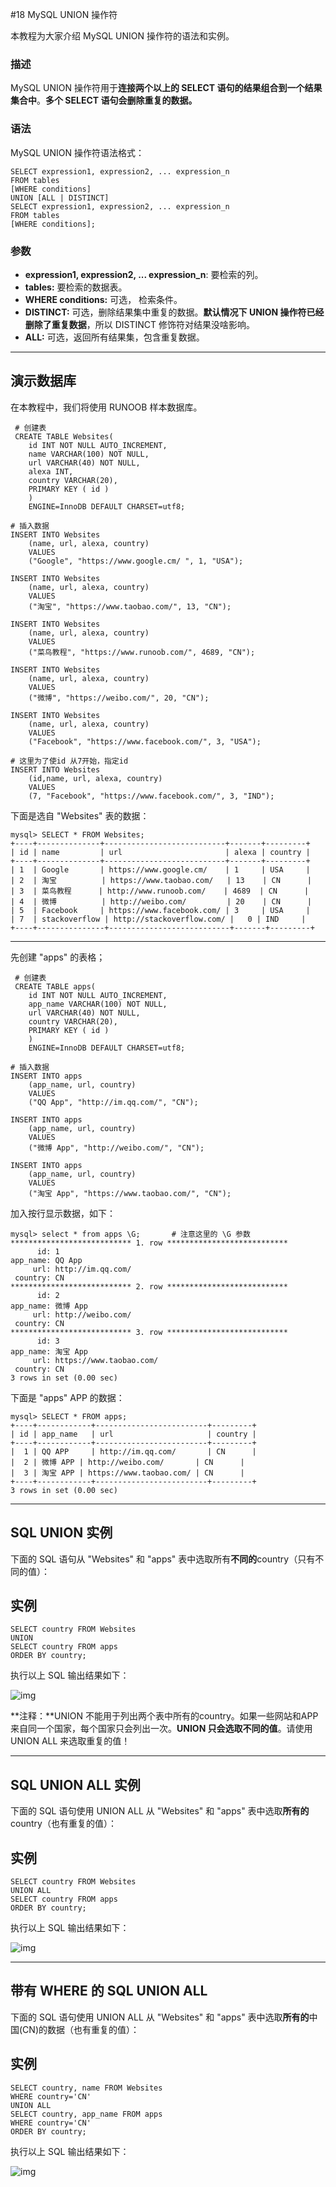 #18 MySQL UNION 操作符



本教程为大家介绍 MySQL UNION 操作符的语法和实例。

### 描述

MySQL UNION 操作符用于**连接两个以上的 SELECT 语句的结果组合到一个结果集合中**。**多个 SELECT 语句会删除重复的数据。**

### 语法

MySQL UNION 操作符语法格式：

```Mysql
SELECT expression1, expression2, ... expression_n
FROM tables
[WHERE conditions]
UNION [ALL | DISTINCT]
SELECT expression1, expression2, ... expression_n
FROM tables
[WHERE conditions];
```

### 参数

- **expression1, expression2, ... expression_n**: 要检索的列。
- **tables:** 要检索的数据表。
- **WHERE conditions:** 可选， 检索条件。
- **DISTINCT:** 可选，删除结果集中重复的数据。**默认情况下 UNION 操作符已经删除了重复数据**，所以 DISTINCT 修饰符对结果没啥影响。
- **ALL:** 可选，返回所有结果集，包含重复数据。

------

## 演示数据库

在本教程中，我们将使用 RUNOOB 样本数据库。

```shell
 # 创建表
 CREATE TABLE Websites(
   	id INT NOT NULL AUTO_INCREMENT,
	name VARCHAR(100) NOT NULL,
	url VARCHAR(40) NOT NULL,
	alexa INT,
	country VARCHAR(20),
	PRIMARY KEY ( id )
	)
	ENGINE=InnoDB DEFAULT CHARSET=utf8;
	
# 插入数据
INSERT INTO Websites 
    (name, url, alexa, country)
    VALUES
    ("Google", "https://www.google.cm/ ", 1, "USA");
    
INSERT INTO Websites 
    (name, url, alexa, country)
    VALUES
    ("淘宝", "https://www.taobao.com/", 13, "CN");
    
INSERT INTO Websites 
    (name, url, alexa, country)
    VALUES
    ("菜鸟教程", "https://www.runoob.com/", 4689, "CN");
    
INSERT INTO Websites 
    (name, url, alexa, country)
    VALUES
    ("微博", "https://weibo.com/", 20, "CN");
    
INSERT INTO Websites 
    (name, url, alexa, country)
    VALUES
    ("Facebook", "https://www.facebook.com/", 3, "USA");
    
# 这里为了使id 从7开始，指定id
INSERT INTO Websites 
    (id,name, url, alexa, country)
    VALUES
    (7, "Facebook", "https://www.facebook.com/", 3, "IND");
```

下面是选自 "Websites" 表的数据：

```
mysql> SELECT * FROM Websites;
+----+--------------+---------------------------+-------+---------+
| id | name         | url                       | alexa | country |
+----+--------------+---------------------------+-------+---------+
| 1  | Google       | https://www.google.cm/    | 1     | USA     |
| 2  | 淘宝          | https://www.taobao.com/   | 13    | CN      |
| 3  | 菜鸟教程      | http://www.runoob.com/    | 4689  | CN      |
| 4  | 微博          | http://weibo.com/         | 20    | CN      |
| 5  | Facebook     | https://www.facebook.com/ | 3     | USA     |
| 7  | stackoverflow | http://stackoverflow.com/ |   0 | IND     |
+----+---------------+---------------------------+-------+---------+
```

------

先创建 "apps" 的表格；

```shell
 # 创建表
 CREATE TABLE apps(
   	id INT NOT NULL AUTO_INCREMENT,
	app_name VARCHAR(100) NOT NULL,
	url VARCHAR(40) NOT NULL,
	country VARCHAR(20),
	PRIMARY KEY ( id )
	)
	ENGINE=InnoDB DEFAULT CHARSET=utf8;
	
# 插入数据
INSERT INTO apps 
    (app_name, url, country)
    VALUES
    ("QQ App", "http://im.qq.com/", "CN");

INSERT INTO apps 
    (app_name, url, country)
    VALUES
    ("微博 App", "http://weibo.com/", "CN");
    
INSERT INTO apps 
    (app_name, url, country)
    VALUES
    ("淘宝 App", "https://www.taobao.com/", "CN");
```

加入按行显示数据，如下： 

```mysql
mysql> select * from apps \G;		# 注意这里的 \G 参数
*************************** 1. row ***************************
      id: 1
app_name: QQ App
     url: http://im.qq.com/
 country: CN
*************************** 2. row ***************************
      id: 2
app_name: 微博 App
     url: http://weibo.com/
 country: CN
*************************** 3. row ***************************
      id: 3
app_name: 淘宝 App
     url: https://www.taobao.com/
 country: CN
3 rows in set (0.00 sec)
```

下面是 "apps" APP 的数据：

```shell
mysql> SELECT * FROM apps;
+----+------------+-------------------------+---------+
| id | app_name   | url                     | country |
+----+------------+-------------------------+---------+
|  1 | QQ APP     | http://im.qq.com/       | CN      |
|  2 | 微博 APP | http://weibo.com/       | CN      |
|  3 | 淘宝 APP | https://www.taobao.com/ | CN      |
+----+------------+-------------------------+---------+
3 rows in set (0.00 sec)
```

------

## SQL UNION 实例

下面的 SQL 语句从 "Websites" 和 "apps" 表中选取所有**不同的**country（只有不同的值）：

## 实例

```mysql
SELECT country FROM Websites
UNION
SELECT country FROM apps
ORDER BY country;
```

执行以上 SQL 输出结果如下：

![img](18_01.jpg)

**注释：**UNION 不能用于列出两个表中所有的country。如果一些网站和APP来自同一个国家，每个国家只会列出一次。**UNION 只会选取不同的值**。请使用 UNION ALL 来选取重复的值！

------

## SQL UNION ALL 实例

下面的 SQL 语句使用 UNION ALL 从 "Websites" 和 "apps" 表中选取**所有的**country（也有重复的值）：

## 实例

```mysql
SELECT country FROM Websites
UNION ALL
SELECT country FROM apps
ORDER BY country;
```

执行以上 SQL 输出结果如下：

![img](18_02.jpg)

------

## 带有 WHERE 的 SQL UNION ALL

下面的 SQL 语句使用 UNION ALL 从 "Websites" 和 "apps" 表中选取**所有的**中国(CN)的数据（也有重复的值）：

## 实例

```mysql
SELECT country, name FROM Websites
WHERE country='CN'
UNION ALL
SELECT country, app_name FROM apps
WHERE country='CN'
ORDER BY country;
```

执行以上 SQL 输出结果如下：

![img](18_03.jpg)